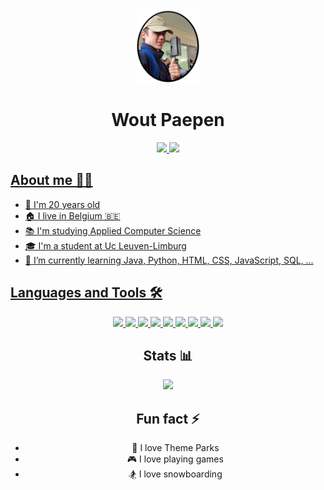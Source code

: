 
<div align="center">
    <img clip-path="circle()" src="piccas.png" width="100">
    <h1>Wout Paepen</h1>
</div>
<div align="center">
<a href="https://www.linkedin.com/in/wout-paepen/">
    <img src="https://img.shields.io/badge/LinkedIn-blue?logo=linkedin&logoColor=white&style=for-the-badge
    "/>
</a>
<a href="https://www.instagram.com/wout_paepen/">
<img src= "https://img.shields.io/badge/Instagram-E4405F?style=for-the-badge&logo=instagram&logoColor=white"
</a>
</div>

## About me 🙋‍♂️
- 🏫 I'm 20 years old
- 🏠 I live in Belgium 🇧🇪
- 📚 I'm studying Applied Computer Science
- 🎓 I'm a student at Uc Leuven-Limburg
- 🌱 I’m currently learning Java, Python, HTML, CSS, JavaScript, SQL, ...

## Languages and Tools 🛠️
<div align="center">
<a href="https://www.java.com/">
<img src="https://img.shields.io/badge/Java-007396?style=for-the-badge&logo=java&logoColor=white"
</a>
<a href="https://www.python.org/">
<img src="https://img.shields.io/badge/Python-3776AB?style=for-the-badge&logo=python&logoColor=white">
</a>
<a href="https://www.w3schools.com/html/">
<img src="https://img.shields.io/badge/HTML-239120?style=for-the-badge&logo=html5&logoColor=white">
</a>
<a href="https://www.w3schools.com/css/">
<img src="https://img.shields.io/badge/CSS-239120?&style=for-the-badge&logo=css3&logoColor=white">
</a>
<a href="https://www.javascript.com/">
<img src="https://img.shields.io/badge/JavaScript-F7DF1E?style=for-the-badge&logo=javascript&logoColor=black">
</a>
<a href="https://www.Postgres.com/">
<img src="https://img.shields.io/badge/PostgreSQL-316192?style=for-the-badge&logo=postgresql&logoColor=white">
</a>
<a href="https://www.react.com/">
<img src="https://img.shields.io/badge/React-20232A?style=for-the-badge&logo=react&logoColor=61DAFB">
</a>
<a href="https://www.git.com/">
<img src="https://img.shields.io/badge/Git-F05032?style=for-the-badge&logo=git&logoColor=white">
</a>
<a href="https://www.github.com/">
<img src="https://img.shields.io/badge/GitHub-100000?style=for-the-badge&logo=github&logoColor=white">
</a>

## Stats 📊
<div align="center">
<img src="https://github-readme-stats.vercel.app/api?username=WoutPaepenUcLL&show_icons=true&theme=radical">
</div>

## Fun fact ⚡
- 🎢 I love Theme Parks
- 🎮 I love playing games
- 🏂 I love snowboarding




<!--
**WoutPaepenUcLL/WoutPaepenUcLL** is a ✨ _special_ ✨ repository because its `README.md` (this file) appears on your GitHub profile.

Here are some ideas to get you started:

- 🔭 I’m currently working on ...
- 🌱 I’m currently learning ...
- 👯 I’m looking to collaborate on ...
- 🤔 I’m looking for help with ...
- 💬 Ask me about ...
- 📫 How to reach me: ...
- 😄 Pronouns: ...
- ⚡ Fun fact: ...
-->
